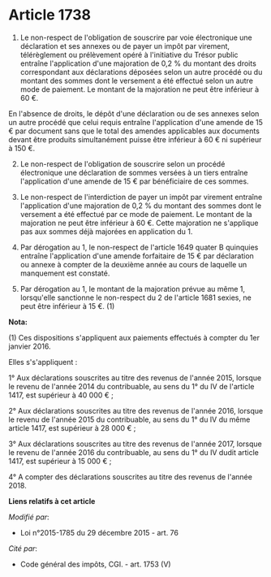# Article 1738

1. Le non-respect de l'obligation de souscrire par voie électronique une déclaration et ses annexes ou de payer un impôt par
virement, télérèglement ou prélèvement opéré à l'initiative du Trésor public entraîne l'application d'une majoration de 0,2 %
du montant des droits correspondant aux déclarations déposées selon un autre procédé ou du montant des sommes dont le
versement a été effectué selon un autre mode de paiement. Le montant de la majoration ne peut être inférieur à 60 €.

En l'absence de droits, le dépôt d'une déclaration ou de ses annexes selon un autre procédé que celui requis entraîne
l'application d'une amende de 15 € par document sans que le total des amendes applicables aux documents devant être produits
simultanément puisse être inférieur à 60 € ni supérieur à 150 €.

2. Le non-respect de l'obligation de souscrire selon un procédé électronique une déclaration de sommes versées à un tiers
entraîne l'application d'une amende de 15 € par bénéficiaire de ces sommes.

3. Le non-respect de l'interdiction de payer un impôt par virement entraîne l'application d'une majoration de 0,2 % du
montant des sommes dont le versement a été effectué par ce mode de paiement. Le montant de la majoration ne peut être
inférieur à 60 €. Cette majoration ne s'applique pas aux sommes déjà majorées en application du 1. 

4. Par dérogation au 1, le non-respect de l'article 1649 quater B quinquies entraîne l'application d'une amende forfaitaire
de 15 € par déclaration ou annexe à compter de la deuxième année au cours de laquelle un manquement est constaté. 

5. Par dérogation au 1, le montant de la majoration prévue au même 1, lorsqu'elle sanctionne le non-respect du 2 de l'article
1681 sexies, ne peut être inférieur à 15 €. (1)

**Nota:**

(1) Ces dispositions s'appliquent aux paiements effectués à compter du 1er janvier 2016.

Elles s's'appliquent :

1° Aux déclarations souscrites au titre des revenus de l'année 2015, lorsque le revenu de l'année 2014 du contribuable, au
sens du 1° du IV de l'article 1417, est supérieur à 40 000 € ;

2° Aux déclarations souscrites au titre des revenus de l'année 2016, lorsque le revenu de l'année 2015 du contribuable, au
sens du 1° du IV du même article 1417, est supérieur à 28 000 € ;

3° Aux déclarations souscrites au titre des revenus de l'année 2017, lorsque le revenu de l'année 2016 du contribuable, au
sens du 1° du IV dudit article 1417, est supérieur à 15 000 € ;

4° A compter des déclarations souscrites au titre des revenus de l'année 2018.

**Liens relatifs à cet article**

_Modifié par_:

  - Loi n°2015-1785 du 29 décembre 2015 - art. 76

_Cité par_:

  - Code général des impôts, CGI. - art. 1753 (V)
